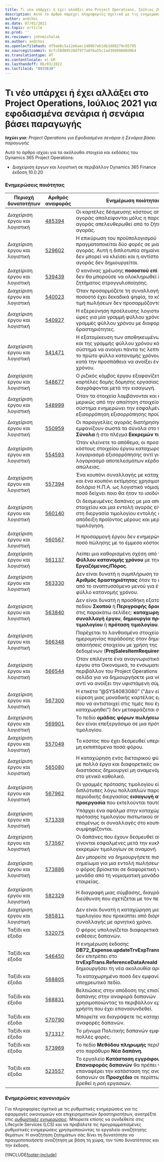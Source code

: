```yaml
---
title: Τι νέο υπάρχει ή έχει αλλάξει στο Project Operations, Ιούλιος 2021 για εφοδιασμένα σενάρια ή σενάρια βάσει παραγωγής
description: Αυτό το άρθρο παρέχει πληροφορίες σχετικά με τις ενημερώσεις ποιότητας που είναι διαθέσιμες στην έκδοση Ιουλίου 2021 του Project Operations για σενάρια βασισμένα σε εφοδιασμένη παραγωγή.
author: andchoi
ms.date: 07/01/2021
ms.topic: article
ms.prod: ''
ms.reviewer: johnmichalak
ms.author: andchoi
ms.openlocfilehash: df9a68c5a12e6aec140867eb1db3d88279c05795
ms.sourcegitcommit: 6cfc50d89528df977a8f6a55c1ad39d99800d9b4
ms.translationtype: HT
ms.contentlocale: el-GR
ms.lasthandoff: 06/03/2022
ms.locfileid: "8933630"
---
```

# <a name="whats-new-or-changed-in-project-operations-july-2021-for-stockedproduction-based-scenarios"></a>Τι νέο υπάρχει ή έχει αλλάξει στο Project Operations, Ιούλιος 2021 για εφοδιασμένα σενάρια ή σενάρια βάσει παραγωγής

_**Ισχύει για:** Project Operations για Εφοδιασμένα σενάρια ή Σενάρια βάσει παραγωγής_

Αυτό το άρθρο ισχύει για τα ακόλουθα στοιχεία και εκδόσεις του Dynamics 365 Project Operations:

- Διαχείριση έργων και λογιστική σε περιβάλλον Dynamics 365 Finance έκδοση 10.0.20
 
### <a name="quality-updates"></a>Ενημερώσεις ποιότητας
                                                                                                                                                                                  
| Περιοχή δυνατοτήτων                      | Αριθμός αναφοράς| Ενημέρωση ποιότητας                                                                                                                                                                          |
|-----------------------------------|--------|---------------------------------------------------------------------------------------------------------------------------------------------------------------------------------|
| Διαχείριση έργου και λογιστική | [485394](https://fix.lcs.dynamics.com/Issue/Details/?bugId=485394) | Οι καρτέλες δέσμευσης κόστους από μια αίτηση αγοράς απαλείφονται μόλις η παραγγελία αγοράς απελευθερωθεί από το ζήτημα αίτησης αγοράς.                                                                           |
| Διαχείριση έργου και λογιστική | [529602](https://fix.lcs.dynamics.com/Issue/Details/?bugId=529602) | Η επικύρωση του προϋπολογισμού πραγματοποιείται δύο φορές σε μια εντολή αγοράς. Αυτή η διπλοτυπία σημαίνει ότι η αίτηση δεν μπορεί να κλείσει και η αντίστοιχη εντολή αγοράς δεν δημιουργείται.                                                                                                                        |
| Διαχείριση έργου και λογιστική | [539439](https://fix.lcs.dynamics.com/Issue/Details/?bugId=539439) | Ο κανόνας χρέωσης **ποσοστού επί της χρέωσης** δεν θα μπορούσε να ολοκληρωθεί λόγω ζητήματος στρογγυλοποίησης.                                                                              |
| Διαχείριση έργου και λογιστική | [540023](https://fix.lcs.dynamics.com/Issue/Details/?bugId=540023) | Όταν προσαρμόζετε τη συναλλαγή και το ποσοστό έχει δεκαδικά ψηφία, το κόστος και η τιμή πωλήσεων δεν προσαρμόζονται σωστά.                                      |
| Διαχείριση έργου και λογιστική | [540927](https://fix.lcs.dynamics.com/Issue/Details/?bugId=540927) | Η εξερεύνηση προέλευσης λογιστικής εμφανίζει ώρες για μία γραμμή φύλλου χρόνου για πολλές γραμμές φύλλου χρόνου με διαφορετικές δραστηριότητες.                                      |
| Διαχείριση έργου και λογιστική | [541471](https://fix.lcs.dynamics.com/Issue/Details/?bugId=541471) | Η εξατομίκευση των αποθηκευμένων προβολών και της γραμμής φύλλου χρόνου κάνει το σύστημα να ανοίγει πάντα τις λεπτομέρειες για το πρώτο φύλλο κατανομής χρόνου στη λίστα κατά την προσπάθεια να ανοίξει ένα φύλλο χρόνου.  |
| Διαχείριση έργου και λογιστική | [548677](https://fix.lcs.dynamics.com/Issue/Details/?bugId=548677) | Ο ριζικός κόμβος έργου εξαφανίζεται και οι καρτέλες δομής δόμησης εργασίας διαγράφονται μετά την εισαγωγή.                                                                                             |
| Διαχείριση έργου και λογιστική | [548999](https://fix.lcs.dynamics.com/Issue/Details/?bugId=548999) | Όταν τα στοιχεία λαμβάνονται και εκδίδονται μερικώς από την απαίτηση στοιχείου, το σύστημα ενημερώνει την εσφαλμένη εξισορρόπηση εξισορρόπησης προϋπολογισμού. |
| Διαχείριση έργου και λογιστική | [550959](https://fix.lcs.dynamics.com/Issue/Details/?bugId=550959) | Οι παραγγελίες αγοράς διατήρησης έργου δεν εμφανίζουν σωστά τα σύνολα στο παράθυρο **Σύνολα** ή στο πλέγμα **Εκκρεμών τιμολογίων**.                                                                  |
| Διαχείριση έργου και λογιστική | [554593](https://fix.lcs.dynamics.com/Issue/Details/?bugId=554593) | Όταν κλείνετε το απόθεμα, οι προσαρμογές κόστους στοιχείου έργου καταχωρούνται στο λογαριασμό εξισορρόπησης αντί για το λογαριασμό αποτελεσμάτων κέρδους και απώλειας.                                                            |
| Διαχείριση έργου και λογιστική | [557394](https://fix.lcs.dynamics.com/Issue/Details/?bugId=557394) | Ένα κουπόνι συναλλαγής με καταχώρηση έργου και ένα κουπόνι εκτίμησης χρησιμοποιούν το δολάριο Η.Π.Α. ως λογιστικό νόμισμα, αλλά το ποσό δείχνει ποιο θα ήταν το ισοδύναμο CAD.              |
| Διαχείριση έργου και λογιστική | [560140](https://fix.lcs.dynamics.com/Issue/Details/?bugId=560140) | Οι δεσμευμένες δαπάνες με μια απαίτηση στοιχείου και μια εντολή αγοράς είναι λάθος στη διεργασία τιμολογίου εντολής αγοράς με απόδειξη προϊόντος μέρους και μερική τιμολόγηση.       |
| Διαχείριση έργου και λογιστική | [560567](https://fix.lcs.dynamics.com/Issue/Details/?bugId=560567) | Η προσαρμογή έργου δεν ενημερώνει σωστά το ποσό πώλησης με το έμμεσο κόστος.                                                                                    |
| Διαχείριση έργου και λογιστική | [561137](https://fix.lcs.dynamics.com/Issue/Details/?bugId=561137) | Λείπει μια καθορισμένη σχέση από τον πίνακα **Φύλλου κατανομής χρόνου** με την προβολή **Εργαζόμενος/Πόρος**.                                                                                   |
| Διαχείριση έργου και λογιστική | [563330](https://fix.lcs.dynamics.com/Issue/Details/?bugId=563330) | Δεν είναι δυνατή η συμπλήρωση του πεδίου **Αριθμός δραστηριότητας** όταν το επιλέγετε από το αναπτυσσόμενο μενού για ένα διεταιρικό φύλλο κατανομής χρόνου.                                                                 |
| Διαχείριση έργου και λογιστική | [563840](https://fix.lcs.dynamics.com/Issue/Details/?bugId=563840) | Δεν είναι δυνατή η προσθήκη εξατομικευμένου πεδίου **Σκοπού** ή **Περιγραφής δραστηριότητας** στις παρακάτω σελίδες: **καταχωρημένη συναλλαγή έργου**, **δημιουργία πρότασης τιμολογίου** ή **πρόταση τιμολογίου**.  |
| Διαχείριση έργου και λογιστική | [566348](https://fix.lcs.dynamics.com/Issue/Details/?bugId=566348) | Παρέχεται το λανθασμένο στοιχείο ελέγχου ημερομηνίας παράδοσης όταν δημιουργείτε απαιτήσεις στοιχείου με χρήση της διαχείρισης δεδομένων (**ProjSalesItemRequirementEntity**).                                              |
| Διαχείριση έργου και λογιστική | [566544](https://fix.lcs.dynamics.com/Issue/Details/?bugId=566544) | Όταν επιλέγετε ένα αναγνωριστικό σύμβασης έργου στα Οικονομικά, το ενσωματωμένο περιβάλλον του Project Operations ανοίγει τη σελίδα για να δημιουργήσετε μια νέα καρτέλα, αντί να ανοίξει την υφιστάμενη σύμβαση έργου.                                                                                                                 |
| Διαχείριση έργου και λογιστική | [567300](https://fix.lcs.dynamics.com/Issue/Details/?bugId=567300) |  Η ετικέτα ”@SYS4083080” ("Δεν είναι δυνατή η εύρεση μιας μοναδικής καρτέλας εργαζόμενου που να αντιστοιχεί στις τιμές που έχουν καταχωρηθεί") δεν μεταφράζεται στα Δανικά.                                |
| Διαχείριση έργου και λογιστική | [569901](https://fix.lcs.dynamics.com/Issue/Details/?bugId=569901) | Το πεδίο **ομάδας φόρων πωλήσεων στοιχείου** δεν είναι επεξεργάσιμο σε μια πρόταση τιμολογίου.                                                                               |
| Διαχείριση έργου και λογιστική | [557049](https://fix.lcs.dynamics.com/Issue/Details/?bugId=557049) | Το κόστος που έχει δεσμευθεί υπερεκτιμάται με μη εκπιπτόμενα ποσά φόρου.                                                                                                    |
| Διαχείριση έργου και λογιστική | [565080](https://fix.lcs.dynamics.com/Issue/Details/?bugId=565080) | Η καταχώρηση ενός διεταιρικού φύλλου χρόνου με πολλά έργα και διαφορετικές οικονομικές διαστάσεις δημιουργεί μη αναμενόμενες τιμές στο γενικό καθολικό.                             |
| Διαχείριση έργου και λογιστική | [567962](https://fix.lcs.dynamics.com/Issue/Details/?bugId=567962) | Οι γραμμές πρότασης τιμολογίου είναι διπλότυπες λόγω πολλαπλών παρουσιών της περιοδικής διεργασίας **εισαγωγή από προεργασία** που εκτελούνται ταυτόχρονα.                                      |
| Διαχείριση έργου και λογιστική | [571339](https://fix.lcs.dynamics.com/Issue/Details/?bugId=571339) | Υπάρχει ένα σφάλμα στην καταχώρηση της πρότασης τιμολογίου πιστωτικού σημειώματος, επομένως οι συναλλαγές στο κουπόνι δεν συμψηφίζονται.    |
| Διαχείριση έργου και λογιστική | [573567](https://fix.lcs.dynamics.com/Issue/Details/?bugId=573567) | Οι δαπάνες που έχουν δεσμευθεί από το έργο γίνονται εσφαλμένες μετά την κυκλοφορία των εκκρεμών τιμολογίων σε αναμονή.                                                                             |
| Διαχείριση έργου και λογιστική | [573886](https://fix.lcs.dynamics.com/Issue/Details/?bugId=573886) | Δεν μπορείτε να δημιουργήσετε πιστωτικό σημείωμα για μια εντολή πωλήσεων έργου, όταν ο φόρος βρίσκεται σε διαφορετική νομισματική μονάδα από τη νομισματική μονάδα της εταιρείας.                                      |
| Διαχείριση έργου και λογιστική | [582329](https://fix.lcs.dynamics.com/Issue/Details/?bugId=582329) | Η διαγραφή μιας σύμβασης, διαγράφει και τη διεύθυνση που σχετίζεται με τον πελάτη.                                                                                     |
| Διαχείριση έργου και λογιστική | [585811](https://fix.lcs.dynamics.com/Issue/Details/?bugId=585811) | Δεν είναι δυνατή η καταχώρηση μιας πρότασης τιμολογίου που προκύπτει από διόρθωση συναλλαγής με αρνητικό χρόνο.                                                                    |
| Ταξίδι και έξοδα                  | [532075](https://fix.lcs.dynamics.com/Issue/Details/?bugId=532075) | Ο φόρος υπολογίζεται διαφορετικά στις εκθέσεις δαπανών.                                                                                                                  |
| Ταξίδι και έξοδα                  | [546450](https://fix.lcs.dynamics.com/Issue/Details/?bugId=546450) | Η ενημέρωση έκδοσης **DB72_Expense.updateTrvExpTransProjTransId()** δεν επιτρέπει στο **trvExpTrans.ReferenceDataAreaId** να δημιουργήσει τη νέα ακολουθία αριθμών.                    |
| Ταξίδι και έξοδα                  | [568805](https://fix.lcs.dynamics.com/Issue/Details/?bugId=568805) | Το καταχωρημένο ποσό δεν εμφανίζεται με το υποχρεωτικό πεδίο.                                                                                                             |
| Ταξίδι και έξοδα                  | [568831](https://fix.lcs.dynamics.com/Issue/Details/?bugId=568831) | Βελτιώσεις στην απόδοση της επισύναψης μιας δαπάνης στην αναφορά δαπανών χρησιμοποιώντας το περιβάλλον εργασίας χρήστη που έχει επανασυνδεθεί.                                                            |
| Ταξίδι και έξοδα                  | [570790](https://fix.lcs.dynamics.com/Issue/Details/?bugId=570790) | Μπορείτε να διαγράψετε τις καταχωρημένες αναφορές δαπανών.                                                                                           |
| Ταξίδι και έξοδα                  | [571317](https://fix.lcs.dynamics.com/Issue/Details/?bugId=571317) | Το μήνυμα Πολιτικής δαπανών εμφανίζεται πολλές φορές.                                                                                                       |
| Ταξίδι και έξοδα                  | [573969](https://fix.lcs.dynamics.com/Issue/Details/?bugId=573969) | Το πεδίο **Μεθόδου πληρωμής** περιλαμβάνεται στο παράθυρο **Νέα δαπάνη**.                                                                                                      |
| Ταξίδι και έξοδα                  | [523557](https://fix.lcs.dynamics.com/Issue/Details/?bugId=523557) | Το εργαλείο **Κατάσταση εγγράφου Επαναφοράς δαπανών** θα πρέπει να επαναφέρει την κατάσταση της αναφοράς δαπανών σε **Προσχέδιο** σε περίπτωση που δεν βρεθεί η ροή εργασιών. 

### <a name="regulatory-updates"></a>Ενημερώσεις κανονισμών
Για πληροφορίες σχετικά με τις ρυθμιστικές ενημερώσεις για τις εφαρμογές οικονομικών και επιχειρηματικών δραστηριοτήτων, ανατρέξτε στις [ρυθμιστικές ενημερώσεις](/dynamics365/finance/localizations/regulatory-updates). Μπορείτε επίσης να συνδεθείτε στις Lifecycle Services (LCS) και να προβάλετε τις προγραμματισμένες ρυθμιστικές ενημερώσεις χρησιμοποιώντας το εργαλείο αναζήτησης θεμάτων. Η αναζήτηση ζητημάτων σάς δίνει τη δυνατότητα να πραγματοποιήσετε αναζήτηση με βάση τη χώρα, τον τύπο δυνατότητας και την έκδοση.


[!INCLUDE[footer-include](../../includes/footer-banner.md)]

